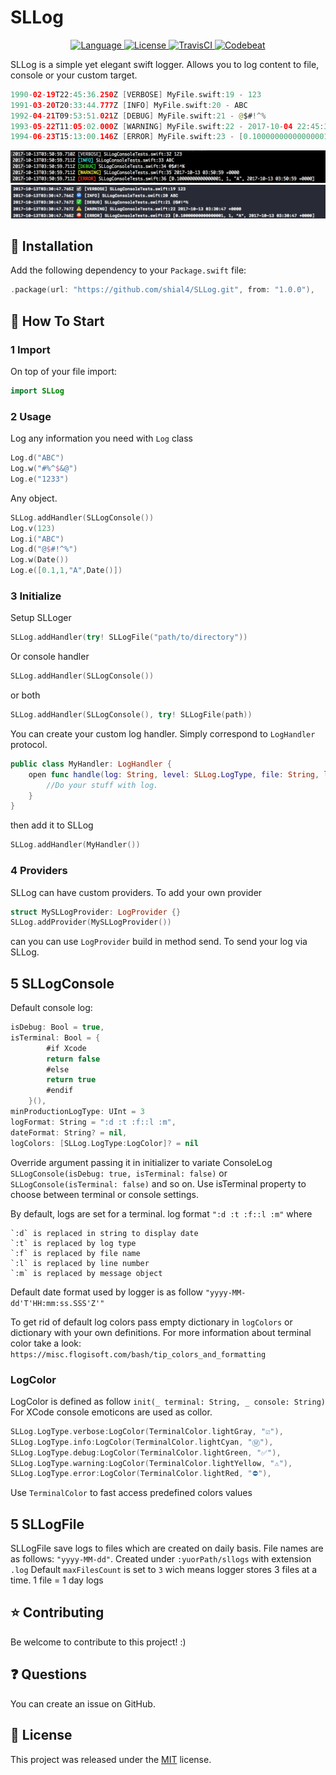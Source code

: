 # SLLog

<p align="center">
<a href="http://swift.org">
<img src="https://img.shields.io/badge/Swift-4.0-brightgreen.svg" alt="Language" />
</a>
<a href="https://raw.githubusercontent.com/shial4/SLLog/master/LICENSE">
<img src="https://img.shields.io/badge/license-MIT-blue.svg" alt="License" />
</a>
<a href="https://travis-ci.org/shial4/SLLog">
<img src="https://travis-ci.org/shial4/SLLog.svg?branch=master" alt="TravisCI" />
</a>
<a href="https://codebeat.co/projects/github-com-shial4-sllog-master">
<img src="https://codebeat.co/badges/bafbee05-9197-4625-84f8-1e022e3a6dad" alt="Codebeat" />
</a>
</p>

SLLog is a simple yet elegant swift logger. Allows you to log content to file, console or your custom target.

```swift
1990-02-19T22:45:36.250Z [VERBOSE] MyFile.swift:19 - 123
1991-03-20T20:33:44.777Z [INFO] MyFile.swift:20 - ABC
1992-04-21T09:53:51.021Z [DEBUG] MyFile.swift:21 - @$#!^%
1993-05-22T11:05:02.000Z [WARNING] MyFile.swift:22 - 2017-10-04 22:45:36 +0000
1994-06-23T15:13:00.146Z [ERROR] MyFile.swift:23 - [0.10000000000000001, 1, "A", 2017-10-04 09:55:36 +0000]
```

<p align="center">
<img src="Images/terminal.png" alt="Terminal" />
<img src="Images/console.png" alt="Console" />
</p>

## 🔧 Installation

Add the following dependency to your `Package.swift` file:
```swift
.package(url: "https://github.com/shial4/SLLog.git", from: "1.0.0"),
```

## 💊 How To Start

### 1 Import

On top of your file import:
```swift
import SLLog
```

### 2 Usage

Log any information you need with `Log` class
```swift
Log.d("ABC")
Log.w("#%^$&@")
Log.e("1233")
```
Any object.
```swift
SLLog.addHandler(SLLogConsole())
Log.v(123)
Log.i("ABC")
Log.d("@$#!^%")
Log.w(Date())
Log.e([0.1,1,"A",Date()])
```

### 3 Initialize

Setup SLLoger
```swift
SLLog.addHandler(try! SLLogFile("path/to/directory"))
```
Or console handler
```swift
SLLog.addHandler(SLLogConsole())
```
or both
```swift
SLLog.addHandler(SLLogConsole(), try! SLLogFile(path))
```
You can create your custom log handler. Simply correspond to `LogHandler` protocol.

```swift
public class MyHandler: LogHandler {
    open func handle(log: String, level: SLLog.LogType, file: String, line: UInt, message: Any) {
        //Do your stuff with log.
    }
}
```
then add it to SLLog
```swift
SLLog.addHandler(MyHandler())
```

### 4 Providers

SLLog can have custom providers. To add your own provider 
```swift
struct MySLLogProvider: LogProvider {}
SLLog.addProvider(MySLLogProvider())
```
can you can use `LogProvider` build in method send. To send your log via SLLog.

## 5 SLLogConsole
Default console log:
```swift
isDebug: Bool = true,
isTerminal: Bool = {
        #if Xcode
        return false
        #else
        return true
        #endif
    }(),
minProductionLogType: UInt = 3
logFormat: String = ":d :t :f::l :m",
dateFormat: String? = nil,
logColors: [SLLog.LogType:LogColor]? = nil
```
Override argument passing it in initializer to variate ConsoleLog
`SLLogConsole(isDebug: true, isTerminal: false)`
or
`SLLogConsole(isTerminal: false)`
and so on.
Use isTerminal property to choose between terminal or console settings.

By default, logs are set for a terminal.
log format `":d :t :f::l :m"` where

    `:d` is replaced in string to display date
    `:t` is replaced by log type
    `:f` is replaced by file name
    `:l` is replaced by line number
    `:m` is replaced by message object

Default date format used by logger is as follow `"yyyy-MM-dd'T'HH:mm:ss.SSS'Z'"`

To get rid of default log colors pass empty dictionary in `logColors` or dictionary with your own definitions.
For more information about terminal color take a look: `https://misc.flogisoft.com/bash/tip_colors_and_formatting`

### LogColor

LogColor is defined as follow `init(_ terminal: String, _ console: String)`
For XCode console emoticons are used as collor.

```swift
SLLog.LogType.verbose:LogColor(TerminalColor.lightGray, "☑️"),
SLLog.LogType.info:LogColor(TerminalColor.lightCyan, "Ⓜ️"),
SLLog.LogType.debug:LogColor(TerminalColor.lightGreen, "✅"),
SLLog.LogType.warning:LogColor(TerminalColor.lightYellow, "⚠️"),
SLLog.LogType.error:LogColor(TerminalColor.lightRed, "⛔️"),
```
Use `TerminalColor`  to fast access predefined colors values

## 5 SLLogFile
SLLogFile save logs to files which are created on daily basis.
File names are as follows: `"yyyy-MM-dd"`. Created under `:yuorPath/sllogs` with extension `.log`
Default `maxFilesCount` is set to `3` wich means logger stores 3 files at a time.
1 file = 1 day logs


## ⭐ Contributing

Be welcome to contribute to this project! :)

## ❓ Questions

You can create an issue on GitHub.

## 📝 License

This project was released under the [MIT](LICENSE) license.
